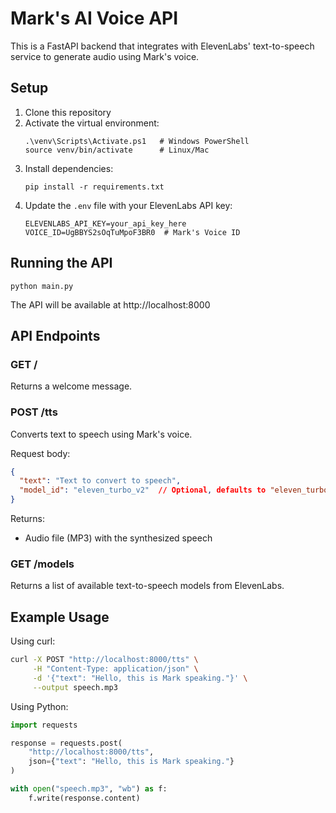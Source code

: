 # Mark's AI Voice API

This is a FastAPI backend that integrates with ElevenLabs' text-to-speech service to generate audio using Mark's voice.

## Setup

1. Clone this repository
2. Activate the virtual environment:
   ```
   .\venv\Scripts\Activate.ps1   # Windows PowerShell
   source venv/bin/activate      # Linux/Mac
   ```
3. Install dependencies:
   ```
   pip install -r requirements.txt
   ```
4. Update the `.env` file with your ElevenLabs API key:
   ```
   ELEVENLABS_API_KEY=your_api_key_here
   VOICE_ID=UgBBYS2sOqTuMpoF3BR0  # Mark's Voice ID
   ```

## Running the API

```
python main.py
```

The API will be available at http://localhost:8000

## API Endpoints

### GET /

Returns a welcome message.

### POST /tts

Converts text to speech using Mark's voice.

Request body:
```json
{
  "text": "Text to convert to speech",
  "model_id": "eleven_turbo_v2"  // Optional, defaults to "eleven_turbo_v2"
}
```

Returns:
- Audio file (MP3) with the synthesized speech

### GET /models

Returns a list of available text-to-speech models from ElevenLabs.

## Example Usage

Using curl:
```bash
curl -X POST "http://localhost:8000/tts" \
     -H "Content-Type: application/json" \
     -d '{"text": "Hello, this is Mark speaking."}' \
     --output speech.mp3
```

Using Python:
```python
import requests

response = requests.post(
    "http://localhost:8000/tts",
    json={"text": "Hello, this is Mark speaking."}
)

with open("speech.mp3", "wb") as f:
    f.write(response.content)
``` 